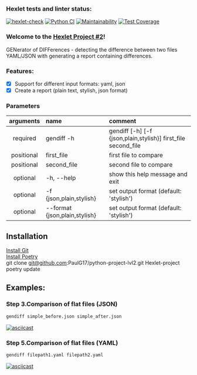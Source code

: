 ### Hexlet tests and linter status:
[![hexlet-check](https://github.com/PaulG17/python-project-lvl2/workflows/hexlet-check/badge.svg)](https://github.com/PaulG17/python-project-lvl2/actions)
[![Python CI](https://github.com/PaulG17/python-project-lvl2/workflows/Python%20CI/badge.svg)](https://github.com/PaulG17/python-project-lvl2/actions)
[![Maintainability](https://api.codeclimate.com/v1/badges/57f0973750563e5d34bc/maintainability)](https://codeclimate.com/github/PaulG17/python-project-lvl2/maintainability)
[![Test Coverage](https://api.codeclimate.com/v1/badges/57f0973750563e5d34bc/test_coverage)](https://codeclimate.com/github/PaulG17/python-project-lvl2/test_coverage)


### Welcome to the [Hexlet Project #2](https://ru.hexlet.io/categories/python/courses)!

GENerator of DIFFerences - detecting the difference between two files YAML/JSON with generating a report containing differences.


### Features:
- [X] Support for different input formats: yaml, json    
- [X]  Create a report (plain text, stylish, json format)    

### Parameters
| arguments| name | comment | 
|:----------------:|:---------|:----------------|
| required| gendiff -h | gendiff [-h] [-f {json,plain,stylish}] first_file second_file |
| positional | first_file | first file to compare |  
| positional | second_file |second file to compare |
| optional | -h, --help | show this help message and exit |
| optional | -f {json,plain,stylish} | set output format (default: 'stylish') |
| optional | --format {json,plain,stylish} | set output format (default: 'stylish') |

## Installation
[Install Git](https://github.com/git-guides/install-git)  
[Install Poetry](https://github.com/python-poetry/poetry)  
git clone git@github.com:PaulG17/python-project-lvl2.git Hexlet-project  
poetry update

## Examples:
### Step 3.Comparison of flat files (JSON)
```bash
gendiff simple_before.json simple_after.json
```
[![asciicast](https://asciinema.org/a/ZGSj7cidHqLADHGU8lqxje0nK.svg)](https://asciinema.org/a/ZGSj7cidHqLADHGU8lqxje0nK)

### Step 5.Comparison of flat files (YAML)
```bash
gendiff filepath1.yaml filepath2.yaml
```
[![asciicast](https://asciinema.org/a/2yF5N9lqdHNqYrcV1TbTWu0dV.svg)](https://asciinema.org/a/2yF5N9lqdHNqYrcV1TbTWu0dV)













